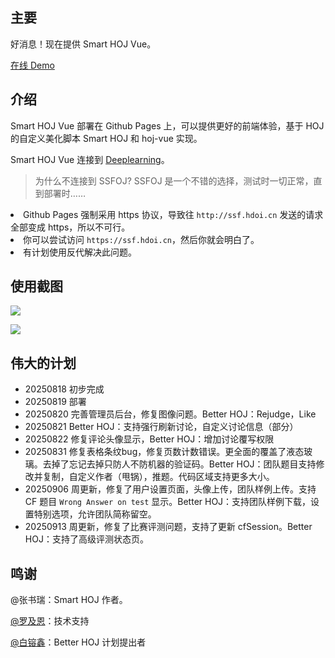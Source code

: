 ## 主要

好消息！现在提供 Smart HOJ Vue。

[在线 Demo](https://oj.lsnas.xyz/)

## 介绍

Smart HOJ Vue 部署在 Github Pages 上，可以提供更好的前端体验，基于 HOJ 的自定义美化脚本 Smart HOJ 和 hoj-vue 实现。

Smart HOJ Vue 连接到 [Deeplearning](https://deeplearning.org.cn)。

> 为什么不连接到 SSFOJ?
> SSFOJ 是一个不错的选择，测试时一切正常，直到部署时……
<li>Github Pages 强制采用 https 协议，导致往 <code>http://ssf.hdoi.cn</code> 发送的请求全部变成 https，所以不可行。</li>
<li>你可以尝试访问 <code>https://ssf.hdoi.cn</code>，然后你就会明白了。</li>
<li>有计划使用反代解决此问题。</li>

## 使用截图

![](https://cdn.luogu.com.cn/upload/image_hosting/x5hi58or.png)

![](https://cdn.luogu.com.cn/upload/image_hosting/apbfkkrh.png)

## 伟大的计划

- 20250818 初步完成
- 20250819 部署
- 20250820 完善管理员后台，修复图像问题。Better HOJ：Rejudge，Like
- 20250821 Better HOJ：支持强行刷新讨论，自定义讨论信息（部分）
- 20250822 修复评论头像显示，Better HOJ：增加讨论覆写权限
- 20250831 修复表格条纹bug，修复页数计数错误。更全面的覆盖了液态玻璃。去掉了忘记去掉只防人不防机器的验证码。Better HOJ：团队题目支持修改并复制，自定义作者（甩锅），推题。代码区域支持更多大小。
- 20250906 周更新，修复了用户设置页面，头像上传，团队样例上传。支持 CF 题目 `Wrong Answer on test` 显示。Better HOJ：支持团队样例下载，设置特别选项，允许团队简称留空。
- 20250913 周更新，修复了比赛评测问题，支持了更新 cfSession。Better HOJ：支持了高级评测状态页。

## 鸣谢
@张书瑞：Smart HOJ 作者。

[@罗及恩](https://github.com/gene-2012)：技术支持

[@白镕鑫](https://github.com/BaiRX-max)：Better HOJ 计划提出者